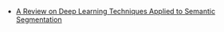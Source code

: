 - [A Review on Deep Learning Techniques Applied to Semantic Segmentation](https://arxiv.org/abs/1704.06857)
